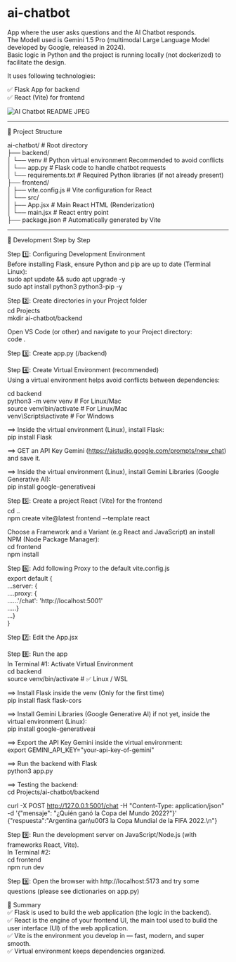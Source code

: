 # ai-chatbot
App where the user asks questions and the AI Chatbot responds.   
The Modell used is Gemini 1.5 Pro (multimodal Large Language Model developed by Google, released in 2024).       
Basic logic in Python and the project is running locally (not dockerized) to facilitate the design.       

It uses following technologies:      

✅ Flask App for backend    
✅ React (Vite) for frontend    

![AI Chatbot README JPEG](https://github.com/user-attachments/assets/bf8aa358-8c21-4aaf-83ce-89789de4a42a)



__________________________________________________________________________________________________

📂 Project Structure      

ai-chatbot/            # Root directory     
├── backend/    
│   └── venv               # Python virtual environment Recommended to avoid conflicts    
│   └── app.py             # Flask code to handle chatbot requests  
│   └── requirements.txt   # Required Python libraries (if not already present)     
├── frontend/  
│   ├── vite.config.js     # Vite configuration for React  
│   └── src/  
│       ├── App.jsx        # Main React HTML (Renderization)    
│       └── main.jsx       # React entry point    
├── package.json           # Automatically generated by Vite
 
___________________________________________________________________________________________________

🚀 Development Step by Step    

Step 1️⃣: Configuring Development Environment  
Before installing Flask, ensure Python and pip are up to date (Terminal Linux):     
sudo apt update && sudo apt upgrade -y    
sudo apt install python3 python3-pip -y    

Step 2️⃣: Create directories in your Project folder  
cd Projects  
mkdir ai-chatbot/backend  

Open VS Code (or other) and navigate to your Project directory:  
code .  

Step 3️⃣: Create app.py  (/backend)   

Step 4️⃣: Create Virtual Environment (recommended)   
Using a virtual environment helps avoid conflicts between dependencies:    

cd backend  
python3 -m venv venv       # For Linux/Mac    
source venv/bin/activate   # For Linux/Mac     
venv\Scripts\activate      # For Windows   

==> Inside the virtual environment (Linux), install Flask:   
pip install Flask  

==> GET an API Key Gemini (https://aistudio.google.com/prompts/new_chat) and save it.  

==> Inside the virtual environment (Linux), install Gemini Libraries (Google Generative AI):   
pip install google-generativeai 

Step 5️⃣:  Create a project React (Vite) for the frontend  
cd ..  
npm create vite@latest frontend --template react  

Choose a Framework and a Variant (e.g React and JavaScript) an install NPM (Node Package Manager):  
cd frontend  
npm install  

Step 6️⃣:  Add following Proxy to the default vite.config.js   
export default {  
...server: {  
....proxy: {  
......'/chat': 'http://localhost:5001'  
.....}  
...}  
}  

Step 7️⃣:  Edit the App.jsx  

Step 8️⃣:  Run the app  
In Terminal #1: Activate Virtual Environment  
cd backend  
source venv/bin/activate   # ✅ Linux / WSL  

==> Install Flask inside the venv (Only for the first time)    
pip install flask flask-cors  

==> Install Gemini Libraries (Google Generative AI) if not yet, inside the virtual environment (Linux):     
pip install google-generativeai   

==> Export the API Key Gemini inside the virtual environment:  
export GEMINI_API_KEY="your-api-key-of-gemini"    

==> Run the backend with Flask    
python3 app.py    

==> Testing the backend:  
cd Projects/ai-chatbot/backend  

curl -X POST http://127.0.0.1:5001/chat -H "Content-Type: application/json" -d '{"mensaje": "¿Quién ganó la Copa del Mundo 2022?"}'  
{"respuesta":"Argentina gan\u00f3 la Copa Mundial de la FIFA 2022.\n"}  

Step 9️⃣:  Run the development server on JavaScript/Node.js (with frameworks React, Vite).    
In Terminal #2:   
cd frontend  
npm run dev  

Step 9️⃣:  Open the browser with http://localhost:5173 and try some questions (please see dictionaries on app.py)  

🔹 Summary    
✅ Flask is used to build the web application (the logic in the backend).    
✅ React is the engine of your frontend UI, the main tool used to build the user interface (UI) of the web application.  
✅ Vite is the environment you develop in — fast, modern, and super smooth.  
✅ Virtual environment keeps dependencies organized. 

